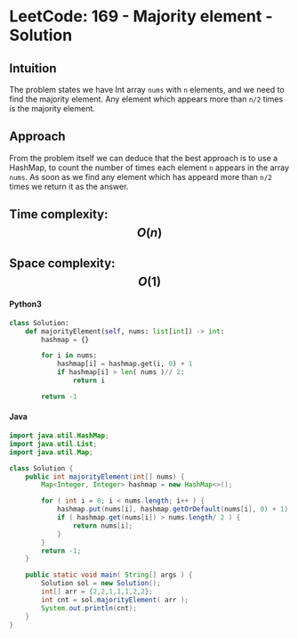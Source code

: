 # LeetCode: 169 - Majority element - Solution

## Intuition
The problem states we have Int array `nums` with `n` elements, and we need to find the majority element. Any element which appears more than `n/2` times is the majority element.

## Approach
From the problem itself we can deduce that the best approach is to use a HashMap, to count the number of times each element `n` appears in the array `nums`. As soon as we find any element which has appeard more than `n/2` times we return it as the answer.

## Time complexity: $$O(n)$$

## Space complexity: $$O(1)$$

#### Python3
```python []
class Solution:
	def majorityElement(self, nums: list[int]) -> int:
		hashmap = {}

		for i in nums:
			hashmap[i] = hashmap.get(i, 0) + 1
			if hashmap[i] > len( nums )// 2:
				return i

		return -1
```

#### Java
```java []
import java.util.HashMap;
import java.util.List;
import java.util.Map;

class Solution {
    public int majorityElement(int[] nums) {
        Map<Integer, Integer> hashmap = new HashMap<>();

		for ( int i = 0; i < nums.length; i++ ) {
            hashmap.put(nums[i], hashmap.getOrDefault(nums[i], 0) + 1);
			if ( hashmap.get(nums[i]) > nums.length/ 2 ) {
				return nums[i];
			}
		}
		return -1;
    }

	public static void main( String[] args ) {
		Solution sol = new Solution();
		int[] arr = {2,2,1,1,1,2,2};
		int cnt = sol.majorityElement( arr );
		System.out.println(cnt);
	}
}
```